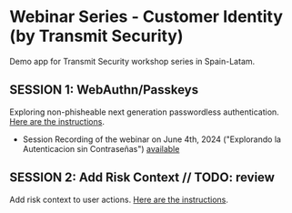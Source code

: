 # Webinar Series - Customer Identity (by Transmit Security)
Demo app for Transmit Security workshop series in Spain-Latam.

## SESSION 1: WebAuthn/Passkeys
Exploring non-phisheable next generation passwordless authentication. [Here are the instructions](./doc/01%20Instructions.md).

- Session Recording of the webinar on June 4th, 2024 ("Explorando la Autenticacion sin Contraseñas") [available](https://transmitsecurity.zoom.us/webinar/register/WN_TX-R3KVIScGfJcFKPanzMA#/registration)

## SESSION 2: Add Risk Context // TODO: review
Add risk context to user actions. [Here are the instructions](./doc/02%20Instructions.md).
